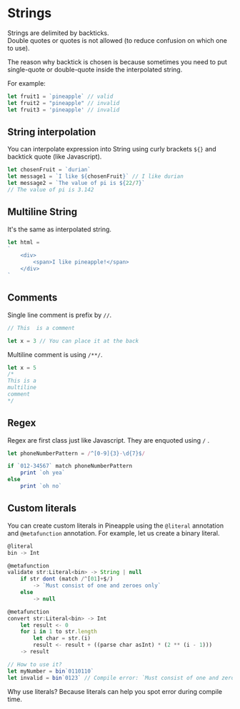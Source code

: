 # Strings
Strings are delimited by backticks.  
Double quotes or quotes is not allowed (to reduce confusion on which one to use).

The reason why backtick is chosen is because sometimes you need to put single-quote or double-quote inside the interpolated string.

For example:
```js
let fruit1 = `pineapple` // valid
let fruit2 = "pineapple" // invalid
let fruit3 = 'pineapple' // invalid
```

## String interpolation
You can interpolate expression into String using curly brackets `${}` and backtick quote (like Javascript).

```js
let chosenFruit = `durian`
let message1 = `I like ${chosenFruit}` // I like durian 
let message2 = `The value of pi is ${22/7}` 
// The value of pi is 3.142
```

## Multiline String
It's the same as interpolated string.
```js
let html = 
`
    <div>
        <span>I like pineapple!</span>
    </div>
`
```

## Comments
Single line comment is prefix by `//`.
```js
// This  is a comment

let x = 3 // You can place it at the back
```

Multiline comment is using `/**/`.
```js
let x = 5
/*
This is a 
multiline 
comment
*/
```


## Regex
Regex are first class just like Javascript. They are enquoted using `/` .
```js
let phoneNumberPattern = /^[0-9]{3}-\d{7}$/

if `012-34567` match phoneNumberPattern
    print `oh yea`
else
    print `oh no`
```

## Custom literals
You can create custom literals in Pineapple using the `@literal` annotation and `@metafunction` annotation.
For example, let us create a binary literal.
```js
@literal
bin -> Int

@metafunction
validate str:Literal<bin> -> String | null
    if str dont (match /^[01]+$/)
        -> `Must consist of one and zeroes only`
    else
        -> null

@metafunction
convert str:Literal<bin> -> Int
    let result <- 0
    for i in 1 to str.length
        let char = str.(i)
        result <- result + ((parse char asInt) * (2 ** (i - 1)))
    -> result

// How to use it?
let myNumber = bin`0110110`
let invalid = bin`0123` // Compile error: `Must consist of one and zeroes only`
```
Why use literals? Because literals can help you spot error during compile time.